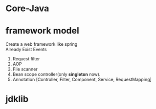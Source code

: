 # Core-Java

# framework model
Create a web framework like spring <br/>
Already Exist Events <br/>
1.  Request filter <br/>
2.  AOP <br/>
3.  File scanner <br/>
4.  Bean scope controller(only <b>singleton</b> now). <br/>
5.  Annotation [Controller, Filter, Component, Service, RequestMapping] <br/>

# jdklib
